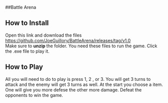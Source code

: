 ##Battle Arena

## How to Install
Open this link and download the files https://github.com/JoeGuillory/BattleArena/releases/tag/v1.0 <br>
Make sure to <strong> unzip </strong> the folder. You need these files to run the game.
Click the .exe file to play it.

## How to Play
All you will need to do to play is press 1, 2 , or 3. You will get 3 turns to attack and the enemy will get 3 turns as well.
At the start you choose a item. One will give you more defese the other more damage. Defeat the opponents to win the game.
